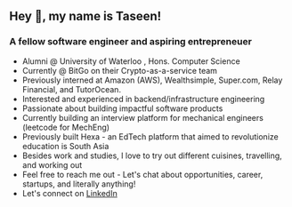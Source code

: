 <h2 align="left">Hey 👋, my name is Taseen!</h2>
<h3 align="left">A fellow software engineer and aspiring entrepreneuer</h3>


- Alumni @ University of Waterloo , Hons. Computer Science
- Currently @ BitGo on their Crypto-as-a-service team
- Previously interned at Amazon (AWS), Wealthsimple, Super.com, Relay Financial, and TutorOcean.
- Interested and experienced in backend/infrastructure engineering
- Passionate about building impactful software products
- Currently building an interview platform for mechanical engineers (leetcode for MechEng)
- Previously built Hexa - an EdTech platform that aimed to revolutionize education is South Asia
- Besides work and studies, I love to try out different cuisines, travelling, and working out
- Feel free to reach me out -  Let's chat about opportunities, career, startups, and literally anything!
- Let's connect on [LinkedIn](https://www.linkedin.com/in/a-s-m-taseen/)
